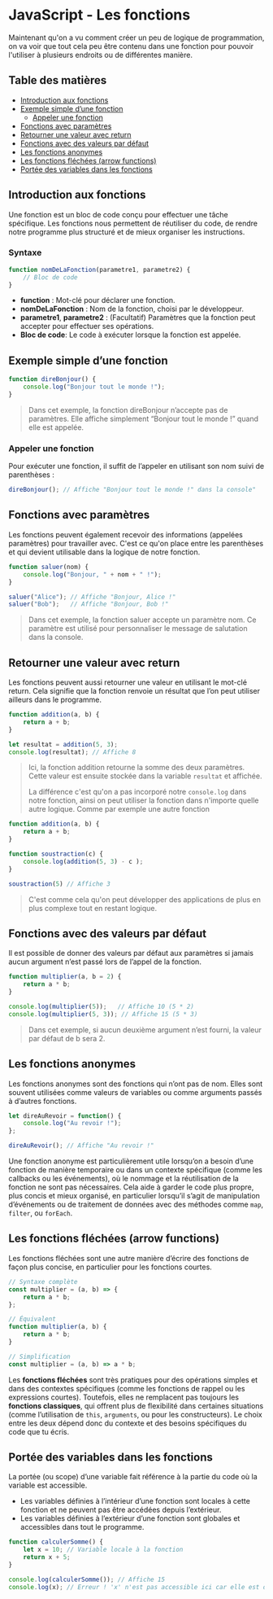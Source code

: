 <!-- omit in toc -->
# JavaScript - Les fonctions

Maintenant qu'on a vu comment créer un peu de logique de programmation, on va voir que tout cela peu être contenu dans une fonction pour pouvoir l'utiliser à plusieurs endroits ou de différentes manière.

<!-- omit in toc -->
## Table des matières

- [Introduction aux fonctions](#introduction-aux-fonctions)
- [Exemple simple d’une fonction](#exemple-simple-dune-fonction)
  - [Appeler une fonction](#appeler-une-fonction)
- [Fonctions avec paramètres](#fonctions-avec-paramètres)
- [Retourner une valeur avec return](#retourner-une-valeur-avec-return)
- [Fonctions avec des valeurs par défaut](#fonctions-avec-des-valeurs-par-défaut)
- [Les fonctions anonymes](#les-fonctions-anonymes)
- [Les fonctions fléchées (arrow functions)](#les-fonctions-fléchées-arrow-functions)
- [Portée des variables dans les fonctions](#portée-des-variables-dans-les-fonctions)

## Introduction aux fonctions

Une fonction est un bloc de code conçu pour effectuer une tâche spécifique. Les fonctions nous permettent de réutiliser du code, de rendre notre programme plus structuré et de mieux organiser les instructions.

<!-- omit in toc -->
### Syntaxe

```js
function nomDeLaFonction(parametre1, parametre2) {
    // Bloc de code
}
```

- **function** : Mot-clé pour déclarer une fonction.
- **nomDeLaFonction** : Nom de la fonction, choisi par le développeur.
- **parametre1**, **parametre2** : (Facultatif) Paramètres que la fonction peut accepter pour effectuer ses opérations.
- **Bloc de code**: Le code à exécuter lorsque la fonction est appelée.

## Exemple simple d’une fonction

```js
function direBonjour() {
    console.log("Bonjour tout le monde !");
}
```

> Dans cet exemple, la fonction direBonjour n’accepte pas de paramètres. Elle affiche simplement “Bonjour tout le monde !” quand elle est appelée.

### Appeler une fonction

Pour exécuter une fonction, il suffit de l’appeler en utilisant son nom suivi de parenthèses :

```js
direBonjour(); // Affiche "Bonjour tout le monde !" dans la console"
```

## Fonctions avec paramètres

Les fonctions peuvent également recevoir des informations (appelées paramètres) pour travailler avec. C'est ce qu'on place entre les parenthèses et qui devient utilisable dans la logique de notre fonction.

```js
function saluer(nom) {
    console.log("Bonjour, " + nom + " !");
}

saluer("Alice"); // Affiche "Bonjour, Alice !"
saluer("Bob");   // Affiche "Bonjour, Bob !"
```

> Dans cet exemple, la fonction saluer accepte un paramètre nom. Ce paramètre est utilisé pour personnaliser le message de salutation dans la console.

## Retourner une valeur avec return

Les fonctions peuvent aussi retourner une valeur en utilisant le mot-clé return. Cela signifie que la fonction renvoie un résultat que l’on peut utiliser ailleurs dans le programme.

```js
function addition(a, b) {
    return a + b;
}

let resultat = addition(5, 3);
console.log(resultat); // Affiche 8
```

> Ici, la fonction addition retourne la somme des deux paramètres. Cette valeur est ensuite stockée dans la variable `resultat` et affichée.
>
> La différence c'est qu'on a pas incorporé notre `console.log` dans notre fonction, ainsi on peut utiliser la fonction dans n'importe quelle autre logique. Comme par exemple une autre fonction

```js
function addition(a, b) {
    return a + b;
}

function soustraction(c) {
    console.log(addition(5, 3) - c );
}

soustraction(5) // Affiche 3
```

> C'est comme cela qu'on peut développer des applications de plus en plus complexe tout en restant logique.

## Fonctions avec des valeurs par défaut

Il est possible de donner des valeurs par défaut aux paramètres si jamais aucun argument n’est passé lors de l’appel de la fonction.

```js
function multiplier(a, b = 2) {
    return a * b;
}

console.log(multiplier(5));   // Affiche 10 (5 * 2)
console.log(multiplier(5, 3)); // Affiche 15 (5 * 3)
```

> Dans cet exemple, si aucun deuxième argument n’est fourni, la valeur par défaut de b sera 2.

## Les fonctions anonymes

Les fonctions anonymes sont des fonctions qui n’ont pas de nom. Elles sont souvent utilisées comme valeurs de variables ou comme arguments passés à d’autres fonctions.

```js
let direAuRevoir = function() {
    console.log("Au revoir !");
};

direAuRevoir(); // Affiche "Au revoir !"
```

Une fonction anonyme est particulièrement utile lorsqu’on a besoin d’une fonction de manière temporaire ou dans un contexte spécifique (comme les callbacks ou les événements), où le nommage et la réutilisation de la fonction ne sont pas nécessaires. Cela aide à garder le code plus propre, plus concis et mieux organisé, en particulier lorsqu’il s’agit de manipulation d’événements ou de traitement de données avec des méthodes comme `map`, `filter`, ou `forEach`.

## Les fonctions fléchées (arrow functions)

Les fonctions fléchées sont une autre manière d’écrire des fonctions de façon plus concise, en particulier pour les fonctions courtes.

```js
// Syntaxe complète
const multiplier = (a, b) => {
    return a * b;
};

// Équivalent
function multiplier(a, b) {
    return a * b;
}

// Simplification
const multiplier = (a, b) => a * b;
```

Les **fonctions fléchées** sont très pratiques pour des opérations simples et dans des contextes spécifiques (comme les fonctions de rappel ou les expressions courtes). Toutefois, elles ne remplacent pas toujours les **fonctions classiques**, qui offrent plus de flexibilité dans certaines situations (comme l’utilisation de `this`, `arguments`, ou pour les constructeurs). Le choix entre les deux dépend donc du contexte et des besoins spécifiques du code que tu écris.

## Portée des variables dans les fonctions

La portée (ou scope) d’une variable fait référence à la partie du code où la variable est accessible.

- Les variables définies à l’intérieur d’une fonction sont locales à cette fonction et ne peuvent pas être accédées depuis l’extérieur.
- Les variables définies à l’extérieur d’une fonction sont globales et accessibles dans tout le programme.

```js
function calculerSomme() {
    let x = 10; // Variable locale à la fonction
    return x + 5;
}

console.log(calculerSomme()); // Affiche 15
console.log(x); // Erreur ! 'x' n'est pas accessible ici car elle est définie dans la fonction.
```
